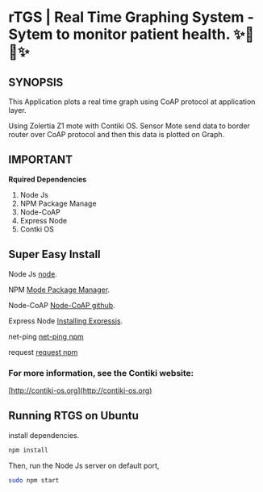 rTGS | Real Time Graphing System -Sytem to monitor patient health. :sparkles::turtle::rocket::sparkles:
==============================
## SYNOPSIS

This Application plots a real time graph using CoAP protocol at application layer.

Using Zolertia Z1 mote with Contiki OS. 
Sensor Mote send data to border router over CoAP protocol and then this data is plotted on Graph.

## IMPORTANT

**Rquired Dependencies**

1. Node Js
2. NPM Package Manage
3. Node-CoAP
4. Express Node
5. Contki OS

## Super Easy Install

Node Js [node](https://github.com/nodejs/node).

NPM [Mode Package Manager](https://www.npmjs.com/package/github).

Node-CoAP [Node-CoAP github](https://github.com/mcollina/node-coap).

Express Node [Installing Expressjs](http://expressjs.com/en/starter/installing.html).

net-ping [net-ping npm](https://www.npmjs.com/package/net-ping)

request [request npm](https://www.npmjs.com/package/request)

### For more information, see the Contiki website:

[http://contiki-os.org](http://contiki-os.org)


## Running RTGS on Ubuntu

install dependencies.

```sh
npm install
```
Then, run the Node Js server on default port,

```sh
sudo npm start
```
